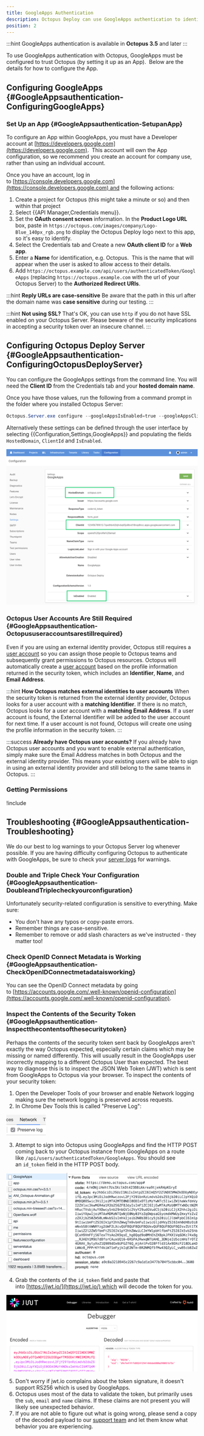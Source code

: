 ```yaml
---
title: GoogleApps Authentication
description: Octopus Deploy can use GoogleApps authentication to identify users.
position: 2
---
```


:::hint
GoogleApps authentication is available in **Octopus 3.5** and later
:::

To use GoogleApps authentication with Octopus, GoogleApps must be configured to trust Octopus (by setting it up as an App).  Below are the details for how to configure the App.

## Configuring GoogleApps {#GoogleAppsauthentication-ConfiguringGoogleApps}

### Set Up an App {#GoogleAppsauthentication-SetupanApp}

To configure an App within GoogleApps, you must have a Developer account at [https://developers.google.com](https://developers.google.com).  This account will own the App configuration, so we recommend you create an account for company use, rather than using an individual account.

Once you have an account, log in to [https://console.developers.google.com](https://console.developers.google.com) and the following actions:

1. Create a project for Octopus (this might take a minute or so) and then within that project
2. Select {{API Manager,Credentials menu}}.
3. Set the **OAuth consent screen** information. In the **Product Logo URL** box, paste in `https://octopus.com/images/company/Logo-Blue_140px_rgb.png` to display the Octopus Deploy logo next to this app, so it's easy to identify.
4. Select the Credentials tab and Create a new **OAuth client ID** for a **Web app**.
5. Enter a **Name** for identification, e.g. Octopus.  This is the name that will appear when the user is asked to allow access to their details.
6. Add `https://octopus.example.com/api/users/authenticatedToken/GoogleApps` (replacing `https://octopus.example.com` with the url of your Octopus Server) to the **Authorized Redirect URIs**.

:::hint
**Reply URLs are case-sensitive**
Be aware that the path in this url after the domain name was **case sensitive** during our testing.
:::

:::hint
**Not using SSL?**
That's OK, you can use `http` if you do not have SSL enabled on your Octopus Server. Please beware of the security implications in accepting a security token over an insecure channel.
:::

## Configuring Octopus Deploy Server {#GoogleAppsauthentication-ConfiguringOctopusDeployServer}

You can configure the GoogleApps settings from the command line. You will need the **Client ID** from the Credentials tab and your **hosted domain name**.

Once you have those values, run the following from a command prompt in the folder where you installed Octopus Server:

```powershell
Octopus.Server.exe configure --googleAppsIsEnabled=true --googleAppsClientId=ClientID --googleAppsHostedDomain=yourdomain.com
```

Alternatively these settings can be defined through the user interface by selecting {{Configuration,Settings,GoogleApps}} and populating the fields `HostedDomain`, `ClientId` and `IsEnabled`.

![Settings](googleapps-settings.png)

### Octopus User Accounts Are Still Required {#GoogleAppsauthentication-Octopususeraccountsarestillrequired}

Even if you are using an external identity provider, Octopus still requires a [user account](/docs/administration/managing-users-and-teams/index.md) so you can assign those people to Octopus teams and subsequently grant permissions to Octopus resources. Octopus will automatically create a [user account](/docs/administration/managing-users-and-teams/index.md) based on the profile information returned in the security token, which includes an **Identifier**, **Name**, and **Email Address**.

:::hint
**How Octopus matches external identities to user accounts**
When the security token is returned from the external identity provider, Octopus looks for a user account with a **matching Identifier**. If there is no match, Octopus looks for a user account with a **matching Email Address**. If a user account is found, the External Identifier will be added to the user account for next time. If a user account is not found, Octopus will create one using the profile information in the security token.
:::

:::success
**Already have Octopus user accounts?**
If you already have Octopus user accounts and you want to enable external authentication, simply make sure the Email Address matches in both Octopus and the external identity provider. This means your existing users will be able to sign in using an external identity provider and still belong to the same teams in Octopus.
:::

### Getting Permissions

!include <admin-user>

## Troubleshooting {#GoogleAppsauthentication-Troubleshooting}

We do our best to log warnings to your Octopus Server log whenever possible. If you are having difficulty configuring Octopus to authenticate with GoogleApps, be sure to check your [server logs](/docs/support/log-files.md) for warnings.

### Double and Triple Check Your Configuration {#GoogleAppsauthentication-DoubleandTriplecheckyourconfiguration}

Unfortunately security-related configuration is sensitive to everything. Make sure:

- You don't have any typos or copy-paste errors.
- Remember things are case-sensitive.
- Remember to remove or add slash characters as we've instructed - they matter too!

### Check OpenID Connect Metadata is Working {#GoogleAppsauthentication-CheckOpenIDConnectmetadataisworking}

You can see the OpenID Connect metadata by going to [https://accounts.google.com/.well-known/openid-configuration](https://accounts.google.com/.well-known/openid-configuration).

### Inspect the Contents of the Security Token {#GoogleAppsauthentication-Inspectthecontentsofthesecuritytoken}

Perhaps the contents of the security token sent back by GoogleApps aren't exactly the way Octopus expected, especially certain claims which may be missing or named differently. This will usually result in the GoogleApps user incorrectly mapping to a different Octopus User than expected. The best way to diagnose this is to inspect the JSON Web Token (JWT) which is sent from GoogleApps to Octopus via your browser. To inspect the contents of your security token:

1. Open the Developer Tools of your browser and enable Network logging making sure the network logging is preserved across requests.
2. In Chrome Dev Tools this is called "Preserve Log":

![Preserve Log Checkbox](/docs/images/5670656/5866122.png)

3. Attempt to sign into Octopus using GoogleApps and find the HTTP POST coming back to your Octopus instance from GoogleApps on a route like `/api/users/authenticatedToken/GoogleApps`. You should see an `id_token` field in the HTTP POST body. 

![ID Token](/docs/images/5670664/5866125.png "width=500")

4. Grab the contents of the `id_token` field and paste that into [https://jwt.io/](https://jwt.io/) which will decode the token for you.  

![jwt.io](/docs/images/5670656/5866123.png "width=500")

5. Don't worry if jwt.io complains about the token signature, it doesn't support RS256 which is used by GoogleApps.
6. Octopus uses most of the data to validate the token, but primarily uses the `sub`, `email` and `name` claims. If these claims are not present you will likely see unexpected behavior.
7. If you are not able to figure out what is going wrong, please send a copy of the decoded payload to our [support team](https://octopus.com/support) and let them know what behavior you are experiencing.
